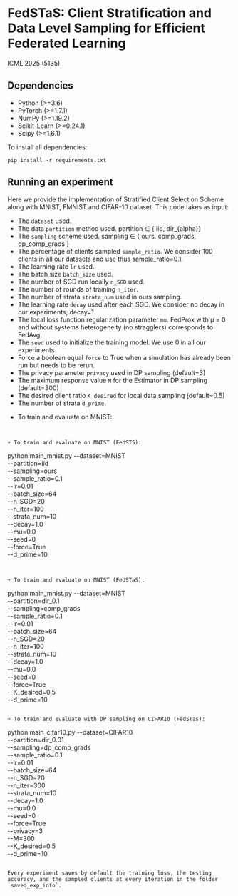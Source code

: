 


<br />
<br />
<br />

# FedSTaS: Client Stratification and Data Level Sampling for Efficient Federated Learning
ICML 2025 (5135)

## Dependencies
+ Python (>=3.6)
+ PyTorch (>=1.7.1)
+ NumPy (>=1.19.2)
+ Scikit-Learn (>=0.24.1)
+ Scipy (>=1.6.1)

To install all dependencies:
```
pip install -r requirements.txt
```

## Running an experiment

Here we provide the implementation of Stratified Client Selection Scheme along with MNIST, FMNIST and CIFAR-10 dataset. This code takes as input:

- The `dataset` used.
- The data `partition` method used. partition ∈ { iid, dir_{alpha}}
- The `sampling` scheme used. sampling ∈ { ours, comp_grads, dp_comp_grads }
- The percentage of clients sampled `sample_ratio`. We consider 100 clients in all our datasets and use thus sample_ratio=0.1.
- The learning rate `lr` used.
- The batch size `batch_size` used.
- The number of SGD run locally `n_SGD` used.
- The number of rounds of training `n_iter`.
- The number of strata `strata_num` used in ours sampling.
- The learning rate `decay` used after each SGD. We consider no decay in our experiments, decay=1.
- The local loss function regularization parameter `mu`. FedProx with µ = 0 and without systems heterogeneity (no stragglers) corresponds to FedAvg.
- The `seed` used to initialize the training model. We use 0 in all our experiments.
- Force a boolean equal `force` to True when a simulation has already been run but needs to be rerun.
- The privacy parameter `privacy` used in DP sampling (default=3)
- The maximum response value `M` for the Estimator in DP sampling (default=300)
- The desired client ratio `K_desired` for local data sampling (default=0.5)
- The number of strata `d_prime`.
+ To train and evaluate on MNIST:
```


+ To train and evaluate on MNIST (FedSTS):
```
python main_mnist.py --dataset=MNIST \
    --partition=iid \
    --sampling=ours \
    --sample_ratio=0.1 \
    --lr=0.01 \
    --batch_size=64 \
    --n_SGD=20 \
    --n_iter=100 \
    --strata_num=10 \
    --decay=1.0 \
    --mu=0.0 \
    --seed=0 \
    --force=True \
    --d_prime=10
```


+ To train and evaluate on MNIST (FedSTaS):
```
python main_mnist.py --dataset=MNIST \
    --partition=dir_0.1 \
    --sampling=comp_grads \
    --sample_ratio=0.1 \
    --lr=0.01 \
    --batch_size=64 \
    --n_SGD=20 \
    --n_iter=100 \
    --strata_num=10 \
    --decay=1.0 \
    --mu=0.0 \
    --seed=0 \
    --force=True \
    --K_desired=0.5 \
    --d_prime=10
```

+ To train and evaluate with DP sampling on CIFAR10 (FedSTas):
```
python main_cifar10.py --dataset=CIFAR10 \
    --partition=dir_0.01 \
    --sampling=dp_comp_grads \
    --sample_ratio=0.1 \
    --lr=0.01 \
    --batch_size=64 \
    --n_SGD=20 \
    --n_iter=300 \
    --strata_num=10 \
    --decay=1.0 \
    --mu=0.0 \
    --seed=0 \
    --force=True \
    --privacy=3 \
    --M=300 \
    --K_desired=0.5 \
    --d_prime=10
```

Every experiment saves by default the training loss, the testing accuracy, and the sampled clients at every iteration in the folder `saved_exp_info`. 

```

```

